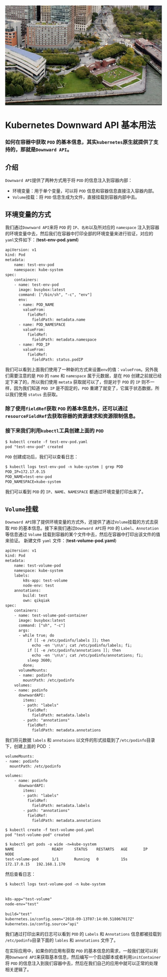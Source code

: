 ![Alt Image Text](images/adv/adv6_0.jpg "Body image")
# Kubernetes Downward API 基本用法

### 如何在容器中获取 `POD` 的基本信息，其实`kubernetes`原生就提供了支持的，那就是`Downward API`。

## 介绍

`Downward API`提供了两种方式用于将 `POD` 的信息注入到容器内部：

* 环境变量：用于单个变量，可以将 `POD` 信息和容器信息直接注入容器内部。
* `Volume`挂载：将 `POD` 信息生成为文件，直接挂载到容器内部中去。

## 环境变量的方式

我们通过`Downward API`来将 `POD` 的 `IP`、`名称`以及所对应的 `namespace` 注入到容器的环境变量中去，然后我们在容器中打印全部的环境变量来进行验证，对应的`yaml`文件如下：(**test-env-pod.yaml**)

```
apiVersion: v1
kind: Pod
metadata:
    name: test-env-pod
    namespace: kube-system
spec:
    containers:
    - name: test-env-pod
      image: busybox:latest
      command: ["/bin/sh", "-c", "env"]
      env:
      - name: POD_NAME
        valueFrom:
          fieldRef:
            fieldPath: metadata.name
      - name: POD_NAMESPACE
        valueFrom:
          fieldRef:
            fieldPath: metadata.namespace
      - name: POD_IP
        valueFrom:
          fieldRef:
            fieldPath: status.podIP
```

我们可以看到上面我们使用了一种新的方式来设置`env`的值：`valueFrom`。另外我们需要注意的是 `POD` 的 `name` 和 `namespace` 属于元数据，是在 `POD` 创建之前就已经定下来了的，所以我们使用 `metata` 获取就可以了，但是对于 `POD` 的 `IP` 则不一样，因为我们知道 `POD IP` 是不固定的，`POD` 重建了就变了，它属于状态数据，所以我们使用 `status` 去获取。

### 除了使用`fieldRef`获取 `POD` 的基本信息外，还可以通过`resourceFieldRef`去获取容器的资源请求和资源限制信息。

### 接下来我们利用`kubectl`工具创建上面的 `POD`

```
$ kubectl create -f test-env-pod.yaml
pod "test-env-pod" created
```

`POD` 创建成功后，我们可以查看日志：

```
$ kubectl logs test-env-pod -n kube-system | grep POD
POD_IP=172.17.0.15
POD_NAME=test-env-pod
POD_NAMESPACE=kube-system
```

我们可以看到 `POD` 的 `IP`、`NAME`、`NAMESPACE` 都通过环境变量打印出来了。


## `Volume`挂载

`Downward API`除了提供环境变量的方式外，还提供了通过`Volume`挂载的方式去获取 `POD` 的基本信息。接下来我们通过`Downward API`将 `POD` 的 `Label`、`Annotation` 等信息通过 `Volume` 挂载到容器的某个文件中去，然后在容器中打印出该文件的值来验证。 新建文件 `yaml` 文件：(**test-volume-pod.yaml**)

```
apiVersion: v1
kind: Pod
metadata:
    name: test-volume-pod
    namespace: kube-system
    labels:
        k8s-app: test-volume
        node-env: test
    annotations:
        build: test
        own: qikqiak
spec:
    containers:
    - name: test-volume-pod-container
      image: busybox:latest
      command: ["sh", "-c"]
      args:
      - while true; do
          if [[ -e /etc/podinfo/labels ]]; then
            echo -en '\n\n'; cat /etc/podinfo/labels; fi;
          if [[ -e /etc/podinfo/annotations ]]; then
            echo -en '\n\n'; cat /etc/podinfo/annotations; fi;
          sleep 3600;
        done;
      volumeMounts:
      - name: podinfo
        mountPath: /etc/podinfo
    volumes:
    - name: podinfo
      downwardAPI:
        items:
        - path: "labels"
          fieldRef:
            fieldPath: metadata.labels
        - path: "annotations"
          fieldRef:
            fieldPath: metadata.annotations
```


我们将元数据 `labels` 和 `annotaions` 以文件的形式挂载到了`/etc/podinfo`目录下，创建上面的 POD ：

```
volumeMounts:
- name: podinfo
  mountPath: /etc/podinfo
```

```
volumes:
    - name: podinfo
      downwardAPI:
        items:
        - path: "labels"
          fieldRef:
            fieldPath: metadata.labels
        - path: "annotations"
          fieldRef:
            fieldPath: metadata.annotations
```


```
$ kubectl create -f test-volume-pod.yaml
pod "test-volume-pod" created
```

```
$ kubectl get pods -o wide -n=kube-system
NAME                 READY     STATUS    RESTARTS   AGE       IP            NODE
test-volume-pod      1/1       Running   0          15s       172.17.0.15   192.168.1.170
```

然后查看日志：

```
$ kubectl logs test-volume-pod -n kube-system


k8s-app="test-volume"
node-env="test"

build="test"
kubernetes.io/config.seen="2018-09-13T07:14:00.518067017Z"
kubernetes.io/config.source="api"
```


我们通过打印出来的日志可以看到 `POD` 的 `Labels` 和 `Annotations` 信息都被挂载到 `/etc/podinfo`目录下面的 `lables` 和 `annotations` 文件了。

在实际应用中，如果你的应用有获取 `POD` 的基本信息的需求，一般我们就可以利用`Downward API`来获取基本信息，然后编写一个启动脚本或者利用`initContainer`将 `POD` 的信息注入到我们容器中去，然后在我们自己的应用中就可以正常的处理相关逻辑了。

